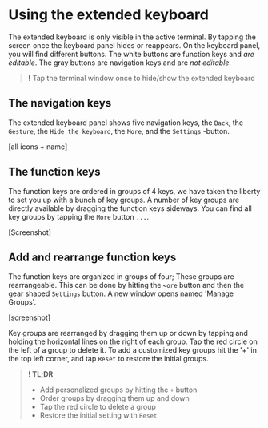 # Using the extended keyboard

The extended keyboard is only visible in the active terminal. By tapping the screen once the keyboard panel hides or reappears. On the keyboard panel, you will find different buttons. The white buttons are function keys and _are editable_. The gray buttons are navigation keys and are _not editable_.

> **!** Tap the terminal window once to hide/show the extended keyboard

## The navigation keys
The extended keyboard panel shows five navigation keys, the `Back`, the `Gesture`, the `Hide the keyboard`, the `More`, and the `Settings` -button.

[all icons + name]

## The function keys
The function keys are ordered in groups of 4 keys, we have taken the liberty to set you up with a bunch of key groups. A number of key groups are directly available by dragging the function keys sideways. You can find all key groups by tapping the `More` button `...`.

[Screenshot]

## Add and rearrange function keys
The function keys are organized in groups of four; These groups are rearrangeable. This can be done by hitting the `<ore` button and then the gear shaped `Settings` button. A new window opens named 'Manage Groups'.

[screenshot]

Key groups are rearranged by dragging them up or down by tapping and holding the horizontal lines on the right of each group. Tap the red circle on the left of a group to delete it. To add a customized key groups hit the '+' in the top left corner, and tap `Reset` to restore the initial groups.

> **! TL;DR**
> - Add personalized groups by hitting the `+` button
> - Order groups by dragging them up and down
> - Tap the red circle to delete a group
> - Restore the initial setting with `Reset`
